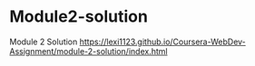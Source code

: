 # Module2-solution
Module 2 Solution
https://lexi1123.github.io/Coursera-WebDev-Assignment/module-2-solution/index.html
